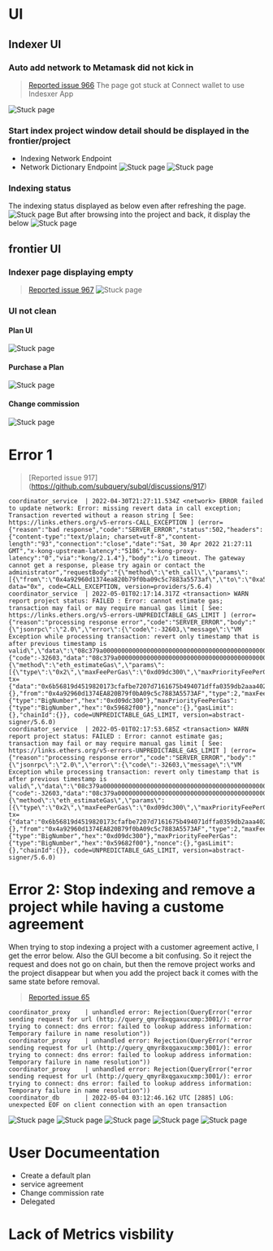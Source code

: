 # UI

## Indexer UI
### Auto add network to Metamask did not kick in 

> [Reported issue 966](https://github.com/subquery/subql/discussions/966)
The page got stuck at Connect wallet to use Indesxer App

![Stuck page](./images/1.PNG)

### Start index project window detail should be displayed in the frontier/project 
- Indexing Network Endpoint
- Network Dictionary Endpoint 
![Stuck page](./images/4.PNG)
![Stuck page](./images/5.PNG)


### Indexing status
The indexing status displayed as below even after refreshing the page.
![Stuck page](./images/13.PNG)
But after browsing into the project and back, it display the below
![Stuck page](./images/14.PNG)

## frontier UI
### Indexer page displaying empty 

> [Reported issue 967](https://github.com/subquery/subql/discussions/967)
![Stuck page](./images/2.PNG)

### UI not clean


#### Plan UI 
![Stuck page](./images/3.PNG)


#### Purchase a Plan

![Stuck page](./images/6.PNG)


#### Change commission

![Stuck page](./images/7.PNG)

# Error 1

> [Reported issue 917] (https://github.com/subquery/subql/discussions/917)
```
coordinator_service  | 2022-04-30T21:27:11.534Z <network> ERROR failed to update network: Error: missing revert data in call exception; Transaction reverted without a reason string [ See: https://links.ethers.org/v5-errors-CALL_EXCEPTION ] (error={"reason":"bad response","code":"SERVER_ERROR","status":502,"headers":{"content-type":"text/plain; charset=utf-8","content-length":"93","connection":"close","date":"Sat, 30 Apr 2022 21:27:11 GMT","x-kong-upstream-latency":"5186","x-kong-proxy-latency":"0","via":"kong/2.1.4"},"body":"i/o timeout. The gateway cannot get a response, please try again or contact the administrator","requestBody":"{\"method\":\"eth_call\",\"params\":[{\"from\":\"0x4a92960d1374ea820b79f0ba09c5c7883a5573af\",\"to\":\"0xa500a3ad54223b7e18d7d73da34f2ef06aca77ec\",\"data\":\"0x8d3a2e520000000000000000000000006c0fadd48e7e236bb10f7d69148be5502a18ca57\"},\"latest\"],\"id\":776,\"jsonrpc\":\"2.0\"}","requestMethod":"POST","url":"https://sqtn.api.onfinality.io/public"}, data="0x", code=CALL_EXCEPTION, version=providers/5.6.4)
coordinator_service  | 2022-05-01T02:17:14.317Z <transaction> WARN report project status: FAILED : Error: cannot estimate gas; transaction may fail or may require manual gas limit [ See: https://links.ethers.org/v5-errors-UNPREDICTABLE_GAS_LIMIT ] (error={"reason":"processing response error","code":"SERVER_ERROR","body":"{\"jsonrpc\":\"2.0\",\"error\":{\"code\":-32603,\"message\":\"VM Exception while processing transaction: revert only timestamp that is after previous timestamp is valid\",\"data\":\"08c379a0000000000000000000000000000000000000000000000000000000000000002000000000000000000000000000000000000000000000000000000000000000386f6e6c792074696d657374616d7020746861742069732061667465722070726576696f75732074696d657374616d702069732076616c69640000000000000000\"},\"id\":4095}\n","error":{"code":-32603,"data":"08c379a0000000000000000000000000000000000000000000000000000000000000002000000000000000000000000000000000000000000000000000000000000000386f6e6c792074696d657374616d7020746861742069732061667465722070726576696f75732074696d657374616d702069732076616c69640000000000000000"},"requestBody":"{\"method\":\"eth_estimateGas\",\"params\":[{\"type\":\"0x2\",\"maxFeePerGas\":\"0xd09dc300\",\"maxPriorityFeePerGas\":\"0x59682f00\",\"from\":\"0x4a92960d1374ea820b79f0ba09c5c7883a5573af\",\"to\":\"0xd85888d978e014ad9da7cf011e726b04fbf0c63c\",\"data\":\"0x6b56819d4519820173cfafbe7207d7161675b494071dffa0359db2aaa402efa7379563480000000000000000000000000000000000000000000000000000000000be8c65ab3921276c8067fe0c82def3e5ecfd8447f1961bc85768c2a56e6bd26d3c0c5500000000000000000000000000000000000000000000000000000000626ded90\"}],\"id\":4095,\"jsonrpc\":\"2.0\"}","requestMethod":"POST","url":"https://sqtn.api.onfinality.io/public"}, tx={"data":"0x6b56819d4519820173cfafbe7207d7161675b494071dffa0359db2aaa402efa7379563480000000000000000000000000000000000000000000000000000000000be8c65ab3921276c8067fe0c82def3e5ecfd8447f1961bc85768c2a56e6bd26d3c0c5500000000000000000000000000000000000000000000000000000000626ded90","to":{},"from":"0x4a92960d1374EA820B79f0bA09c5c7883A5573AF","type":2,"maxFeePerGas":{"type":"BigNumber","hex":"0xd09dc300"},"maxPriorityFeePerGas":{"type":"BigNumber","hex":"0x59682f00"},"nonce":{},"gasLimit":{},"chainId":{}}, code=UNPREDICTABLE_GAS_LIMIT, version=abstract-signer/5.6.0)
coordinator_service  | 2022-05-01T02:17:53.685Z <transaction> WARN report project status: FAILED : Error: cannot estimate gas; transaction may fail or may require manual gas limit [ See: https://links.ethers.org/v5-errors-UNPREDICTABLE_GAS_LIMIT ] (error={"reason":"processing response error","code":"SERVER_ERROR","body":"{\"jsonrpc\":\"2.0\",\"error\":{\"code\":-32603,\"message\":\"VM Exception while processing transaction: revert only timestamp that is after previous timestamp is valid\",\"data\":\"08c379a0000000000000000000000000000000000000000000000000000000000000002000000000000000000000000000000000000000000000000000000000000000386f6e6c792074696d657374616d7020746861742069732061667465722070726576696f75732074696d657374616d702069732076616c69640000000000000000\"},\"id\":4125}\n","error":{"code":-32603,"data":"08c379a0000000000000000000000000000000000000000000000000000000000000002000000000000000000000000000000000000000000000000000000000000000386f6e6c792074696d657374616d7020746861742069732061667465722070726576696f75732074696d657374616d702069732076616c69640000000000000000"},"requestBody":"{\"method\":\"eth_estimateGas\",\"params\":[{\"type\":\"0x2\",\"maxFeePerGas\":\"0xd09dc300\",\"maxPriorityFeePerGas\":\"0x59682f00\",\"from\":\"0x4a92960d1374ea820b79f0ba09c5c7883a5573af\",\"to\":\"0xd85888d978e014ad9da7cf011e726b04fbf0c63c\",\"data\":\"0x6b56819d4519820173cfafbe7207d7161675b494071dffa0359db2aaa402efa7379563480000000000000000000000000000000000000000000000000000000000be8c65ab3921276c8067fe0c82def3e5ecfd8447f1961bc85768c2a56e6bd26d3c0c5500000000000000000000000000000000000000000000000000000000626ded90\"}],\"id\":4125,\"jsonrpc\":\"2.0\"}","requestMethod":"POST","url":"https://sqtn.api.onfinality.io/public"}, tx={"data":"0x6b56819d4519820173cfafbe7207d7161675b494071dffa0359db2aaa402efa7379563480000000000000000000000000000000000000000000000000000000000be8c65ab3921276c8067fe0c82def3e5ecfd8447f1961bc85768c2a56e6bd26d3c0c5500000000000000000000000000000000000000000000000000000000626ded90","to":{},"from":"0x4a92960d1374EA820B79f0bA09c5c7883A5573AF","type":2,"maxFeePerGas":{"type":"BigNumber","hex":"0xd09dc300"},"maxPriorityFeePerGas":{"type":"BigNumber","hex":"0x59682f00"},"nonce":{},"gasLimit":{},"chainId":{}}, code=UNPREDICTABLE_GAS_LIMIT, version=abstract-signer/5.6.0)
```

# Error 2: Stop indexing and remove a project while having a custome agreement 


When trying to stop indexing a project with a customer agreement active, I get the error below. 
Also the GUI become a bit confusing. So it reject the request and does not go on chain, but then the remove project works and the project disappear but when you add the project back it comes with the same state before removal.

> [Reported issue 65](https://github.com/subquery/subql/discussions/965)
```
coordinator_proxy    | unhandled error: Rejection(QueryError("error sending request for url (http://query_qmyr8xqgaxucxmp:3001/): error trying to connect: dns error: failed to lookup address information: Temporary failure in name resolution"))
coordinator_proxy    | unhandled error: Rejection(QueryError("error sending request for url (http://query_qmyr8xqgaxucxmp:3001/): error trying to connect: dns error: failed to lookup address information: Temporary failure in name resolution"))
coordinator_proxy    | unhandled error: Rejection(QueryError("error sending request for url (http://query_qmyr8xqgaxucxmp:3001/): error trying to connect: dns error: failed to lookup address information: Temporary failure in name resolution"))
coordinator_db       | 2022-05-04 03:12:46.162 UTC [2885] LOG:  unexpected EOF on client connection with an open transaction
```

![Stuck page](./images/8.PNG)
![Stuck page](./images/9.PNG)
![Stuck page](./images/10.PNG)
![Stuck page](./images/11.PNG)
![Stuck page](./images/12.PNG)

# User Documeentation 
- Create a default plan
- service agreement
- Change commission rate
- Delegated 


# Lack of Metrics visbility 
